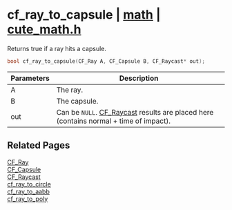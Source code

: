 # cf_ray_to_capsule | [math](https://github.com/RandyGaul/cute_framework/blob/master/docs/math_readme.md) | [cute_math.h](https://github.com/RandyGaul/cute_framework/blob/master/include/cute_math.h)

Returns true if a ray hits a capsule.

```cpp
bool cf_ray_to_capsule(CF_Ray A, CF_Capsule B, CF_Raycast* out);
```

Parameters | Description
--- | ---
A | The ray.
B | The capsule.
out | Can be `NULL`. [CF_Raycast](https://github.com/RandyGaul/cute_framework/blob/master/docs/math/cf_raycast.md) results are placed here (contains normal + time of impact).

## Related Pages

[CF_Ray](https://github.com/RandyGaul/cute_framework/blob/master/docs/math/cf_ray.md)  
[CF_Capsule](https://github.com/RandyGaul/cute_framework/blob/master/docs/math/cf_capsule.md)  
[CF_Raycast](https://github.com/RandyGaul/cute_framework/blob/master/docs/math/cf_raycast.md)  
[cf_ray_to_circle](https://github.com/RandyGaul/cute_framework/blob/master/docs/math/cf_ray_to_circle.md)  
[cf_ray_to_aabb](https://github.com/RandyGaul/cute_framework/blob/master/docs/math/cf_ray_to_aabb.md)  
[cf_ray_to_poly](https://github.com/RandyGaul/cute_framework/blob/master/docs/math/cf_ray_to_poly.md)  
